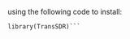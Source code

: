 using the following code to install:

```devtools::install_github("stat-xwj/TransSDR", ref="main")
library(TransSDR)```

